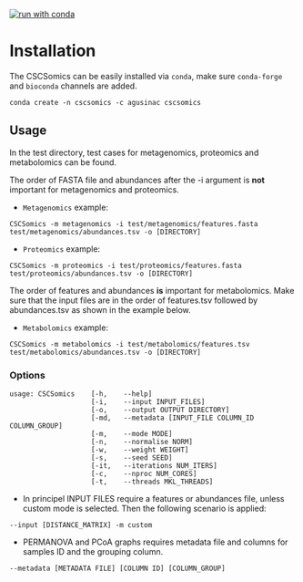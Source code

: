 [![run with conda](http://img.shields.io/badge/run%20with-conda-3EB049?labelColor=000000&logo=anaconda)](https://docs.conda.io/en/latest/)

# Installation
The CSCSomics can be easily installed via `conda`, make sure `conda-forge` and `bioconda` channels are added.
```
conda create -n cscsomics -c agusinac cscsomics
```
## Usage 
In the test directory, test cases for metagenomics, proteomics and metabolomics can be found. 

The order of FASTA file and abundances after the -i argument is **not** important for metagenomics and proteomics.

* `Metagenomics` example:
```
CSCSomics -m metagenomics -i test/metagenomics/features.fasta test/metagenomics/abundances.tsv -o [DIRECTORY] 
```

* `Proteomics` example:
```
CSCSomics -m proteomics -i test/proteomics/features.fasta test/proteomics/abundances.tsv -o [DIRECTORY] 
```

The order of features and abundances **is** important for metabolomics. Make sure that the input files are in the order of features.tsv followed by abundances.tsv as shown in the example below.

* `Metabolomics` example:
```
CSCSomics -m metabolomics -i test/metabolomics/features.tsv test/metabolomics/abundances.tsv -o [DIRECTORY] 
```
### Options
```
usage: CSCSomics    [-h,    --help]
                    [-i,    --input INPUT_FILES]
                    [-o,    --output OUTPUT DIRECTORY]
                    [-md,   --metadata [INPUT_FILE COLUMN_ID COLUMN_GROUP]
                    [-m,    --mode MODE] 
                    [-n,    --normalise NORM] 
                    [-w,    --weight WEIGHT] 
                    [-s,    --seed SEED] 
                    [-it,   --iterations NUM_ITERS]
                    [-c,    --nproc NUM_CORES]
                    [-t,    --threads MKL_THREADS]
```

* In principel INPUT FILES require a features or abundances file, unless custom mode is selected. Then the following scenario is applied:
```
--input [DISTANCE_MATRIX] -m custom
```

* PERMANOVA and PCoA graphs requires metadata file and columns for samples ID and the grouping column.
```
--metadata [METADATA FILE] [COLUMN ID] [COLUMN_GROUP]
```
